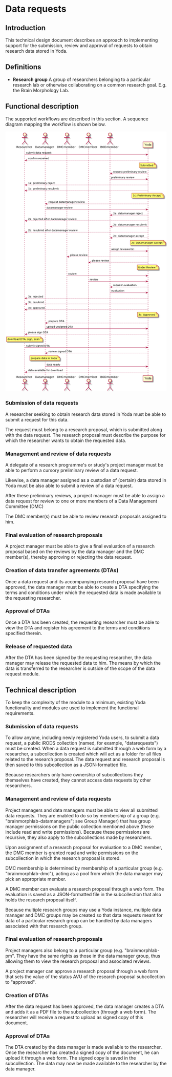 # Data requests

## Introduction
This technical design document describes an approach to implementing support for
the submission, review and approval of requests to obtain research data stored
in Yoda.

## Definitions
- **Research group** A group of researchers belonging to a particular research
lab or otherwise collaborating on a common research goal. E.g. the Brain
Morphology Lab.

## Functional description
The supported workflows are described in this section. A sequence diagram
mapping the workflow is shown below.

![Workflow sequence diagram](img/datarequest_workflow_sequence_diagram.png)

### Submission of data requests
A researcher seeking to obtain research data stored in Yoda must be able to
submit a request for this data.

The request must belong to a research proposal, which is submitted along with
the data request. The research proposal must describe the purpose for which the
researcher wants to obtain the requested data.

### Management and review of data requests
A delegate of a research programme's or study's project manager must be able to
perform a cursory preliminary review of a data request.

Likewise, a data manager assigned as a custodian of (certain) data stored in
Yoda must be also able to submit a review of a data request.

After these preliminary reviews, a project manager must be able to assign a data
request for review to one or more members of a Data Management Committee (DMC)

The DMC member(s) must be able to review research proposals assigned to him.

### Final evaluation of research proposals
A project manager must be able to give a final evaluation of a research proposal
based on the reviews by the data manager and the DMC member(s), thereby
approving or rejecting the data request.

### Creation of data transfer agreements (DTAs)
Once a data request and its accompanying research proposal have been approved,
the data manager must be able to create a DTA specifying the terms and
conditions under which the requested data is made available to the requesting
researcher.

### Approval of DTAs
Once a DTA has been created, the requesting researcher must be able to view the
DTA and register his agreement to the terms and conditions specified therein.

### Release of requested data
After the DTA has been signed by the requesting researcher, the data manager
may release the requested data to him. The means by which the data is
transferred to the researcher is outside of the scope of the data request
module.

## Technical description
To keep the complexity of the module to a minimum, existing Yoda functionality
and modules are used to implement the functional requirements.

### Submission of data requests
To allow anyone, including newly registered Yoda users, to submit a data
request, a public iRODS collection (named, for example, "datarequests") must be
created. When a data request is submitted through a web form by a researcher, a
subcollection is created which will act as a folder for all files related to the
research proposal. The data request and research proposal is then saved to this
subcollection as a JSON-formatted file.

Because researchers only have ownership of subcollections they themselves have
created, they cannot access data requests by other researchers.

### Management and review of data requests
Project managers and data managers must be able to view all submitted data
requests.
They are enabled to do so by membership of a group (e.g.
"brainmorphlab-datamanagers"; see Group Manager) that has group manager
permissions on the public collection mentioned above (these include read and
write permissions). Because these permissions are recursive, they also apply to
the subcollections made by researchers.

Upon assignment of a research proposal for evaluation to a DMC member, the DMC
member is granted read and write permissions on the subcollection in which the
research proposal is stored.

DMC membership is determined by membership of a particular group (e.g.
"brainmorphlab-dmc"), acting as a pool from which the data manager may pick an
appropriate member.

A DMC member can evaluate a research proposal through a web form. The evaluation
is saved as a JSON-formatted file in the subcollection that also holds the
research proposal itself.

Because multiple research groups may use a Yoda instance, multiple data manager
and DMC groups may be created so that data requests meant for data of a
particular research group can be handled by data managers associated with that
research group.

### Final evaluation of research proposals
Project managers also belong to a particular group (e.g. "brainmorphlab-pm".
They have the same rights as those in the data manager group, thus allowing them
to view the research proposal and associated reviews.

A project manager can approve a research proposal through a web form that sets
the value of the status AVU of the research proposal subcollection to
"approved".

### Creation of DTAs
After the data request has been approved, the data manager creates a DTA and
adds it as a PDF file to the subcollection (through a web form). The researcher
will receive a request to upload as signed copy of this document.

### Approval of DTAs
The DTA created by the data manager is made available to the researcher. Once
the researcher has created a signed copy of the document, he can upload it
through a web form. The signed copy is saved in the subcollection. The data may
now be made available to the researcher by the data manager.
